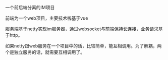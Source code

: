 一个前后端分离的IM项目

前端为一个web项目，主要技术栈基于vue

服务端基于netty实现im服务器，通过websocket与前端保持长连接，业务请求基于http。

如果netty跟web服务在一个项目中的话，比较简单，能互相调用。为了解耦，两个是独立服务的话，就需要互相调用了。